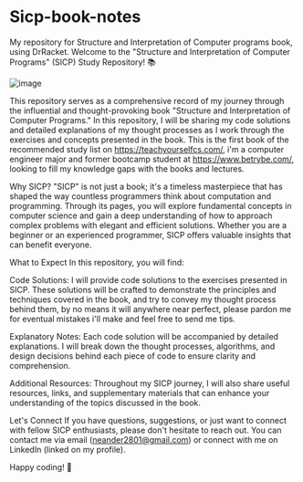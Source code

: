 # Sicp-book-notes
My repository for Structure and Interpretation of Computer programs book, using DrRacket.
Welcome to the "Structure and Interpretation of Computer Programs" (SICP) Study Repository! 📚

![image](https://github.com/neandermenezes/Sicp-book-notes/assets/87549369/5bf133f7-a358-49d3-bb9c-5d03cd6289d3)


This repository serves as a comprehensive record of my journey through the influential and thought-provoking book "Structure and Interpretation of Computer Programs." In this repository, I will be sharing my code solutions and detailed explanations of my thought processes as I work through the exercises and concepts presented in the book.
This is the first book of the recommended study list on https://teachyourselfcs.com/, i'm a computer engineer major and former bootcamp student at https://www.betrybe.com/, looking to fill my knowledge gaps with the books and lectures.

Why SICP?
"SICP" is not just a book; it's a timeless masterpiece that has shaped the way countless programmers think about computation and programming. Through its pages, you will explore fundamental concepts in computer science and gain a deep understanding of how to approach complex problems with elegant and efficient solutions. Whether you are a beginner or an experienced programmer, SICP offers valuable insights that can benefit everyone.

What to Expect
In this repository, you will find:

Code Solutions: I will provide code solutions to the exercises presented in SICP. These solutions will be crafted to demonstrate the principles and techniques covered in the book, and try to convey my thought process behind them, by no means it will anywhere near perfect, please pardon me for eventual mistakes i'll make and feel free to send me tips.

Explanatory Notes: Each code solution will be accompanied by detailed explanations. I will break down the thought processes, algorithms, and design decisions behind each piece of code to ensure clarity and comprehension.

Additional Resources: Throughout my SICP journey, I will also share useful resources, links, and supplementary materials that can enhance your understanding of the topics discussed in the book.

Let's Connect
If you have questions, suggestions, or just want to connect with fellow SICP enthusiasts, please don't hesitate to reach out. You can contact me via email (neander2801@gmail.com) or connect with me on LinkedIn (linked on my profile).

Happy coding! 🚀
